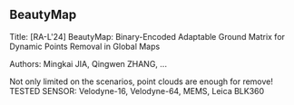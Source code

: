 BeautyMap
---

Title: [RA-L'24] BeautyMap: Binary-Encoded Adaptable Ground Matrix for Dynamic Points Removal in Global Maps

Authors: Mingkai JIA, Qingwen ZHANG, ...

Not only limited on the scenarios, point clouds are enough for remove! TESTED SENSOR: Velodyne-16, Velodyne-64, MEMS, Leica BLK360

<!-- To improve the ERASOR in speed and remove theory in math. Check [Kin's notion page](https://www.notion.so/kinzhang/EDOMap-Eliminate-Dynamic-Obstacle-points-in-the-Global-map-ERASOR-6732884af87d430e9405c1e5e5c6ad73) for more detail improvement thinking.



**<u>Test computer and System (Windows and Ubuntu):</u>**

Desktop setting: i9-12900KF, GPU 3090, CUDA 11.3, cuDNN 8.2.1

System setting: Ubuntu 20.04, ROS noetic (**<u>Python 3.8</u>**)

---

Desktop setting: i7-9750H, GPU 1660Ti

System setting: Windows 10 **<u>Python 3.8</u>**

---

Desktop setting: Apple M2

System setting: MacOS 13.0.1 **<u>Python 3.9</u>**

Open3d version must be 15.1 otherwise [issue here](https://github.com/isl-org/Open3D/issues/1421#issuecomment-1402746225)

```bash
brew install libomp
pip3 install -r requirments.txt
pip3 install open3d==0.15.1
```

## Install
install dependencies libraries
```bash
pip install -r requirments.txt
```

run debug data (Three people behind the car):
```bash
python main_rushversion.py
```
ATTENTION: 如果有什么弹出的窗口，是因为现在还在调试阶段，请切换英文输入后，按下键盘：q 即可退出 继续运行后续!!

rush version demo:
Blue is global prior map (Cut a little bit for fast debug), Red is points want to delete, Black is Query Frame Point Cloud


![](assets/RushVersion_Demo.png)

## Others

Some hints about point cloud data set:
```bash
print(f"{points.shape}")
# [1394189,4](lecai) [25380, 4](16-velodyne) 
# 4: (x, y, z, intensity)
```

Issues:
1. [https://stackoverflow.com/questions/52727700/sklearn-kmeans-convergence-warning](https://stackoverflow.com/questions/52727700/sklearn-kmeans-convergence-warning) -->